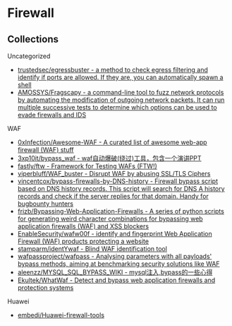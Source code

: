 # Firewall

## Collections

Uncategorized

* [trustedsec/egressbuster - a method to check egress filtering and identify if ports are allowed. If they are, you can automatically spawn a shell](https://github.com/trustedsec/egressbuster)
* [AMOSSYS/Fragscapy - a command-line tool to fuzz network protocols by automating the modification of outgoing network packets. It can run multiple successive tests to determine which options can be used to evade firewalls and IDS](https://github.com/AMOSSYS/Fragscapy)

WAF

* [0xInfection/Awesome-WAF - A curated list of awesome web-app firewall (WAF) stuff](https://github.com/0xInfection/Awesome-WAF)
* [3xp10it/bypass_waf - waf自动爆破(绕过)工具，包含一个演讲PPT](https://github.com/3xp10it/bypass_waf)
* [fastly/ftw - Framework for Testing WAFs (FTW!)](https://github.com/fastly/ftw)
* [viperbluff/WAF_buster - Disrupt WAF by abusing SSL/TLS Ciphers](https://github.com/viperbluff/WAF_buster)
* [vincentcox/bypass-firewalls-by-DNS-history - Firewall bypass script based on DNS history records. This script will search for DNS A history records and check if the server replies for that domain. Handy for bugbounty hunters](https://github.com/vincentcox/bypass-firewalls-by-DNS-history)
* [frizb/Bypassing-Web-Application-Firewalls - A series of python scripts for generating weird character combinations for bypassing web application firewalls (WAF) and XSS blockers](https://github.com/frizb/Bypassing-Web-Application-Firewalls)
* [EnableSecurity/wafw00f - identify and fingerprint Web Application Firewall (WAF) products protecting a website](https://github.com/EnableSecurity/wafw00f)
* [stamparm/identYwaf - Blind WAF identification tool](https://github.com/stamparm/identYwaf)
* [wafpassproject/wafpass - Analysing parameters with all payloads' bypass methods, aiming at benchmarking security solutions like WAF](https://github.com/wafpassproject/wafpass)
* [aleenzz/MYSQL_SQL_BYPASS_WIKI - mysql注入,bypass的一些心得](https://github.com/aleenzz/MYSQL_SQL_BYPASS_WIKI)
* [Ekultek/WhatWaf - Detect and bypass web application firewalls and protection systems](https://github.com/Ekultek/WhatWaf)

Huawei

* [embedi/Huawei-firewall-tools](https://github.com/embedi/Huawei-firewall-tools)

